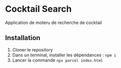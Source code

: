 # Cocktail Search

Application de moteru de recherche de cocktail

## Installation

1. Cloner le repository
2. Dans un terminal, installer les dépendances : `npm i`
3. Lancer la commande `npx parcel index.html`
